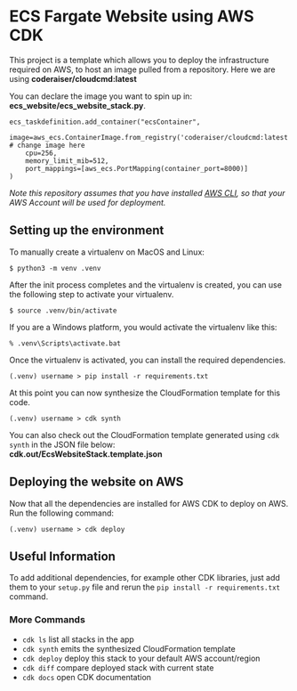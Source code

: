 
# ECS Fargate Website using AWS CDK

This project is a template which allows you to deploy the infrastructure required on AWS, to host an image pulled from a repository. Here we are using **coderaiser/cloudcmd:latest**

You can declare the image you want to spin up in:  
**ecs_website/ecs_website_stack.py**.
```
ecs_taskdefinition.add_container("ecsContainer",
    image=aws_ecs.ContainerImage.from_registry('coderaiser/cloudcmd:latest'), # change image here
    cpu=256,
    memory_limit_mib=512,
    port_mappings=[aws_ecs.PortMapping(container_port=8000)]
)
```

*Note this repository assumes that you have installed [AWS CLI](https://aws.amazon.com/cli/), so that your AWS Account will be used for deployment.* 

## Setting up the environment
To manually create a virtualenv on MacOS and Linux:

```
$ python3 -m venv .venv
```

After the init process completes and the virtualenv is created, you can use the following
step to activate your virtualenv.

```
$ source .venv/bin/activate
```

If you are a Windows platform, you would activate the virtualenv like this:

```
% .venv\Scripts\activate.bat
```

Once the virtualenv is activated, you can install the required dependencies.

```
(.venv) username > pip install -r requirements.txt
```

At this point you can now synthesize the CloudFormation template for this code.

```
(.venv) username > cdk synth
```

You can also check out the CloudFormation template generated using `cdk synth` in the JSON file below:  
**cdk.out/EcsWebsiteStack.template.json**


## Deploying the website on AWS

Now that all the dependencies are installed for AWS CDK to deploy on AWS. Run the following command:

```
(.venv) username > cdk deploy
```

## Useful Information

To add additional dependencies, for example other CDK libraries, just add
them to your `setup.py` file and rerun the `pip install -r requirements.txt`
command.

### More Commands

 * `cdk ls`          list all stacks in the app
 * `cdk synth`       emits the synthesized CloudFormation template
 * `cdk deploy`      deploy this stack to your default AWS account/region
 * `cdk diff`        compare deployed stack with current state
 * `cdk docs`        open CDK documentation

